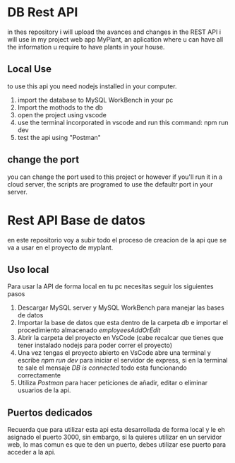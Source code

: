 # DB Rest API
in thes repository i will upload the avances and changes in the REST API i will use in my project web app MyPlant, an aplication where u can have all the information u require to have plants in your house.
## Local Use
to use this api you need nodejs installed in your computer.
1. import the database to MySQL WorkBench in your pc
2. Import the mothods to the db
3. open the project using vscode
4. use the terminal incorporated in vscode and run this command: npm run dev
5. test the api using "Postman"
## change the port
you can change the port used to this project or however if you'll run it in a cloud server, the scripts are programed to use the defaultr port in your server.



# Rest API Base de datos
en este repositorio voy a subir todo el proceso de creacion de la api que se va a usar en el proyecto de myplant.
## Uso local
Para usar la API de forma local en tu pc necesitas seguir los siguientes pasos
1. Descargar MySQL server y MySQL WorkBench para manejar las bases de datos
2. Importar la base de datos que esta dentro de la carpeta *db* e importar el procedimiento almacenado *employeesAddOrEdit*
3. Abrir la carpeta del proyecto en VsCode (cabe recalcar que tienes que tener instalado nodejs para poder correr el proyecto)
4. Una vez tengas el proyecto abierto en VsCode abre una terminal y escribe *npm run dev* para iniciar el servidor de express, si en la terminal te sale el mensaje *DB is connected* todo esta funcionando correctamente
5. Utiliza *Postman* para hacer peticiones de añadir, editar o eliminar usuarios de la api.
## Puertos dedicados 
Recuerda que para utilizar esta api esta desarrollada de forma local y le eh asignado el puerto 3000, sin embargo, si la quieres utilizar en un servidor web, lo mas comun es que te den un puerto, debes utilizar ese puerto para acceder a la api.